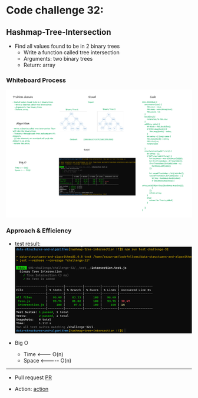 # Code challenge 32:

## Hashmap-Tree-Intersection
<!-- Description of the challenge -->
- Find all values found to be in 2 binary trees
   - Write a function called tree intersection
   - Arguments: two binary trees
   - Return: array

### Whiteboard Process
<!-- Embedded whiteboard image -->

![image](/images/intersection.png)

### Approach & Efficiency
<!-- What approach did you take? Discuss Why. What is the Big O space/time for this approach? -->

- test result:
![image](/images/intersection-test.PNG)

- Big O 
   - Time <--- O(n)
   - Space <----- O(n)

---------------------------

- Pull request
[PR](https://github.com/Razan-am/data-structures-and-algorithms/pull/52)

- Action:
[action](https://github.com/Razan-am/data-structures-and-algorithms/runs/3709315766?check_suite_focus=true)
